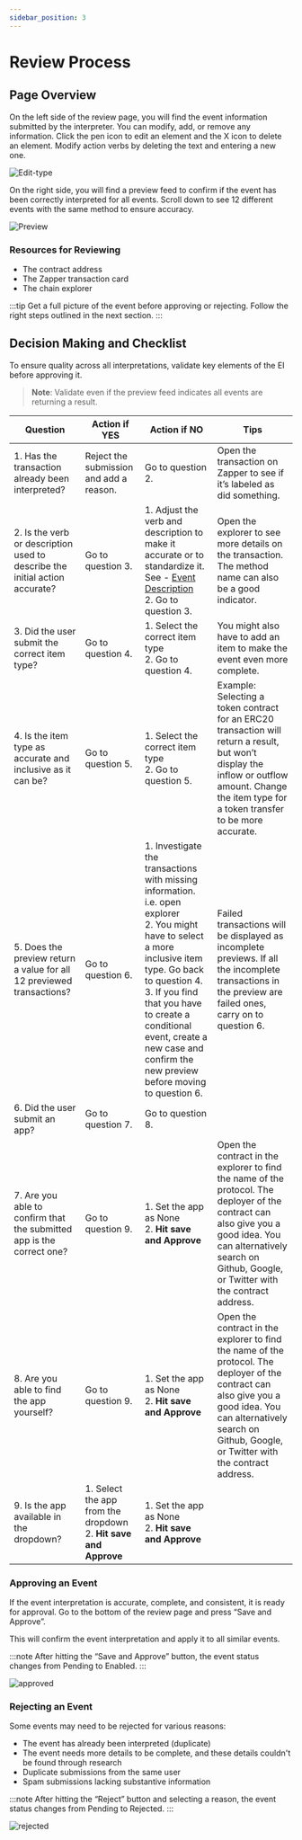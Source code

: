 ```yaml
---
sidebar_position: 3
---
```


# Review Process

## Page Overview

On the left side of the review page, you will find the event information submitted by the interpreter. You can modify, add, or remove any information. Click the pen icon to edit an element and the X icon to delete an element. Modify action verbs by deleting the text and entering a new one.

![Edit-type](/img/assets/ReviewStep.png)

On the right side, you will find a preview feed to confirm if the event has been correctly interpreted for all events. Scroll down to see 12 different events with the same method to ensure accuracy.

![Preview](/img/assets/preview2.png)

### Resources for Reviewing

- The contract address
- The Zapper transaction card
- The chain explorer

:::tip
Get a full picture of the event before approving or rejecting. Follow the right steps outlined in the next section.
:::

## Decision Making and Checklist

To ensure quality across all interpretations, validate key elements of the EI before approving it.

> **Note**: Validate even if the preview feed indicates all events are returning a result.

| Question | Action if YES | Action if NO | Tips |
|----------|----------------|--------------|------|
| 1. Has the transaction already been interpreted? | Reject the submission and add a reason. | Go to question 2. | Open the transaction on Zapper to see if it’s labeled as did something. |
| 2. Is the verb or description used to describe the initial action accurate? | Go to question 3. | 1. Adjust the verb and description to make it accurate or to standardize it. See - [Event Description](/docs/Interpretation/event-interpretation/guide/action-verb) <br> 2. Go to question 3. | Open the explorer to see more details on the transaction. The method name can also be a good indicator. |
| 3. Did the user submit the correct item type? | Go to question 4. | 1. Select the correct item type <br> 2. Go to question 4. | You might also have to add an item to make the event even more complete. |
| 4. Is the item type as accurate and inclusive as it can be? | Go to question 5. | 1. Select the correct item type <br> 2. Go to question 5. | Example: Selecting a token contract for an ERC20 transaction will return a result, but won’t display the inflow or outflow amount. Change the item type for a token transfer to be more accurate. |
| 5. Does the preview return a value for all 12 previewed transactions? | Go to question 6. | 1. Investigate the transactions with missing information. i.e. open explorer <br> 2. You might have to select a more inclusive item type. Go back to question 4. <br> 3. If you find that you have to create a conditional event, create a new case and confirm the new preview before moving to question 6. | Failed transactions will be displayed as incomplete previews. If all the incomplete transactions in the preview are failed ones, carry on to question 6. |
| 6. Did the user submit an app? | Go to question 7. | Go to question 8. | |
| 7. Are you able to confirm that the submitted app is the correct one? | Go to question 9. | 1. Set the app as None <br> 2. **Hit save and Approve** | Open the contract in the explorer to find the name of the protocol. The deployer of the contract can also give you a good idea. You can alternatively search on Github, Google, or Twitter with the contract address. |
| 8. Are you able to find the app yourself? | Go to question 9. | 1. Set the app as None <br> 2. **Hit save and Approve** | Open the contract in the explorer to find the name of the protocol. The deployer of the contract can also give you a good idea. You can alternatively search on Github, Google, or Twitter with the contract address. |
| 9. Is the app available in the dropdown? | 1. Select the app from the dropdown <br> 2. **Hit save and Approve** | 1. Set the app as None <br> 2. **Hit save and Approve** | |

### Approving an Event

If the event interpretation is accurate, complete, and consistent, it is ready for approval. Go to the bottom of the review page and press “Save and Approve”.

This will confirm the event interpretation and apply it to all similar events.

:::note
After hitting the “Save and Approve” button, the event status changes from Pending to Enabled.
:::

![approved](/img/assets/approved2.gif)

### Rejecting an Event

Some events may need to be rejected for various reasons:
- The event has already been interpreted (duplicate)
- The event needs more details to be complete, and these details couldn't be found through research
- Duplicate submissions from the same user
- Spam submissions lacking substantive information

:::note
After hitting the “Reject” button and selecting a reason, the event status changes from Pending to Rejected.
:::

![rejected](/img/assets/rejected.gif)
